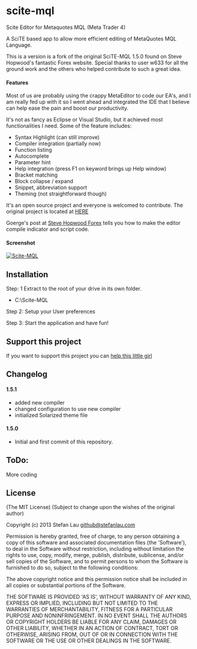 # scite-mql
Scite Editor for Metaquotes MQL (Meta Trader 4)

A SciTE based app to allow more efficient editing of MetaQuotes MQL Language. 

This is a version is a fork of the original SciTE-MQL 1.5.0 found on Steve Hopwood's fantastic Forex website.
Special thanks to user w633 for all the ground work and the others who helped contribute to such a great idea.



#### Features
Most of us are probably using the crappy MetaEditor to code our EA's, and I am really fed up with it so I went ahead and integrated the IDE that I believe can help ease the pain and boost our productivity.

It's not as fancy as Eclipse or Visual Studio, but it achieved most functionalities I need. Some of the feature includes:

- Syntax Highlight (can still improve)
- Compiler integration (partially now)
- Function listing
- Autocomplete
- Parameter hint
- Help integration (press F1 on keyword brings up Help window)
- Bracket matching
- Block collapse / expand
- Snippet, abbreviation support
- Theming (not straightforward though)

It's an open source project and everyone is welcomed to contribute. The original project is located at [HERE](https://code.google.com/p/scite-mql/)

Goerge's post at [Steve Hopwood Forex](http://www.stevehopwoodforex.com/phpBB3/viewtopic.php?p=26565#p26565) tells you how to make the editor compile indicator and script code.

#### Screenshot

[![Scite-MQL](http://wiki.scite-mql.googlecode.com/hg/images/scite-mql-s1.png)](http://wiki.scite-mql.googlecode.com/hg/images/scite-mql-s1.png)


## Installation

Step: 1
Extract to the root of your drive in its own folder. 

- C:\Scite-MQL

Step 2: Setup your User preferences

Step 3: Start the application and have fun!


## Support this project

If you want to support this project you can [help this little girl](http://www.stevehopwoodforex.com/phpBB3/viewtopic.php?f=10&t=4200&hilit=donation)

## Changelog

#### 1.5.1
- added new compiler
- changed configuration to use new compiler
- initialized Solarized theme file

#### 1.5.0
- Initial and first commit of this repository.  

## ToDo:

More coding

## License

(The MIT License) (Subject to change upon the wishes of the original author)

Copyright (c) 2013 Stefan Lau <github@stefanlau.com>

Permission is hereby granted, free of charge, to any person obtaining a copy of this software and associated documentation files (the 'Software'), to deal in the Software without restriction, including without limitation the rights to use, copy, modify, merge, publish, distribute, sublicense, and/or sell copies of the Software, and to permit persons to whom the Software is furnished to do so, subject to the following conditions:

The above copyright notice and this permission notice shall be included in all copies or substantial portions of the Software.

THE SOFTWARE IS PROVIDED 'AS IS', WITHOUT WARRANTY OF ANY KIND, EXPRESS OR IMPLIED, INCLUDING BUT NOT LIMITED TO THE WARRANTIES OF MERCHANTABILITY, FITNESS FOR A PARTICULAR PURPOSE AND NONINFRINGEMENT. IN NO EVENT SHALL THE AUTHORS OR COPYRIGHT HOLDERS BE LIABLE FOR ANY CLAIM, DAMAGES OR OTHER LIABILITY, WHETHER IN AN ACTION OF CONTRACT, TORT OR OTHERWISE, ARISING FROM, OUT OF OR IN CONNECTION WITH THE SOFTWARE OR THE USE OR OTHER DEALINGS IN THE SOFTWARE.
